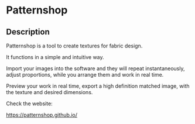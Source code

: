 ﻿# Patternshop

## Description

Patternshop is a tool to create textures for fabric design.

It functions in a simple and intuitive way.

Import your images into the software and they will repeat instantaneously, adjust proportions, while you arrange them and work in real time.

Preview your work in real time, export a high definition matched image, with the texture and desired dimensions.

Check the website:

https://patternshop.github.io/
